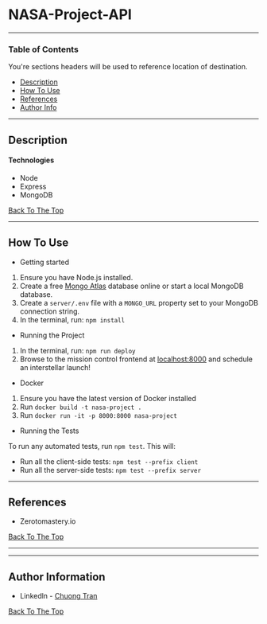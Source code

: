 # NASA-Project-API


---

### Table of Contents
You're sections headers will be used to reference location of destination.

- [Description](#description)
- [How To Use](#how-to-use)
- [References](#references)
- [Author Info](#author-info)

---

## Description



#### Technologies

- Node
- Express
- MongoDB

[Back To The Top](#NASA-Project-API)

---

## How To Use
- Getting started

1. Ensure you have Node.js installed.
2. Create a free [Mongo Atlas](https://www.mongodb.com/atlas/database) database online or start a local MongoDB database.
3. Create a `server/.env` file with a `MONGO_URL` property set to your MongoDB connection string.
4. In the terminal, run: `npm install`
  
- Running the Project

1. In the terminal, run: `npm run deploy`
2. Browse to the mission control frontend at [localhost:8000](http://localhost:8000) and schedule an interstellar launch!

- Docker

1. Ensure you have the latest version of Docker installed
2. Run `docker build -t nasa-project .`
3. Run `docker run -it -p 8000:8000 nasa-project`

- Running the Tests

To run any automated tests, run `npm test`. This will: 
* Run all the client-side tests: `npm test --prefix client`
* Run all the server-side tests: `npm test --prefix server` 
---

## References
-  Zerotomastery.io

[Back To The Top](#NASA-Project-API)

---


---

## Author Information

- Linkedln - [Chuong Tran](https://www.linkedin.com/in/chuongtran2001/)

[Back To The Top](#NASA-Project-API)
